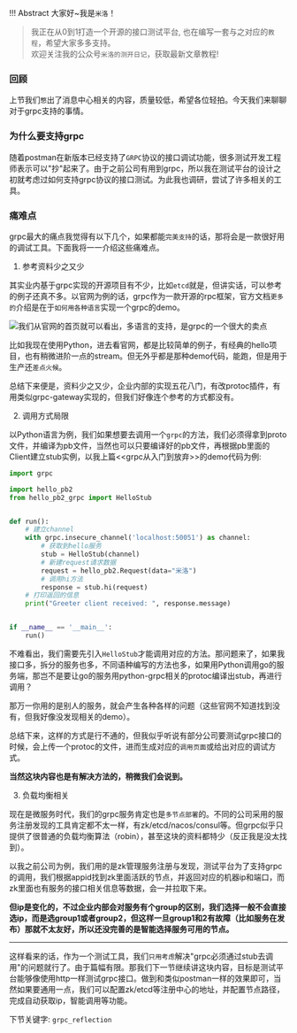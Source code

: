 !!! Abstract 大家好~我是`米洛`！<br/>
> 我正在从0到1打造一个开源的接口测试平台, 也在编写一套与之对应的`教程`，希望大家多多支持。<br/>
> 欢迎关注我的公众号`米洛的测开日记`，获取最新文章教程! 

### 回顾

  上节我们`憋`出了消息中心相关的内容，质量较低，希望各位轻拍。今天我们来聊聊对于grpc支持的事情。

### 为什么要支持grpc

  随着postman在新版本已经支持了`GRPC`协议的接口调试功能，很多测试开发工程师表示可以"抄"起来了。由于之前公司有用到grpc，所以我在测试平台的设计之初就考虑过如何支持grpc协议的接口测试。为此我也调研，尝试了许多相关的工具。
  
### 痛难点

  grpc最大的痛点我觉得有以下几个，如果都能`完美支持`的话，那将会是一款很好用的调试工具。下面我将一一介绍这些痛难点。
  
1. 参考资料少之又少

  其实业内基于grpc实现的开源项目有不少，比如`etcd`就是，但讲实话，可以参考的例子还真不多。以官网为例的话，grpc作为一款开源的rpc框架，官方文档`更多的`介绍是在于`如何用各种语言`实现一个grpc的demo。
  
![我们从官网的首页就可以看出，多语言的支持，是grpc的一个很大的卖点](https://static.pity.fun/picture/2022-2-6/1644126205052-image.png)

  比如我现在使用Python，进去看官网，都是比较简单的例子，有经典的hello项目，也有稍微进阶一点的stream。但无外乎都是那种demo代码，能跑，但是用于生产还`差点火候`。
  
  总结下来便是，资料少之又少，企业内部的实现五花八门，有改protoc插件，有用类似grpc-gateway实现的，但我们好像连个参考的方式都没有。
  
2. 调用方式局限

  以Python语言为例，我们如果想要去调用一个`grpc`的方法，我们必须得拿到proto文件，并编译为pb文件，当然也可以只要编译好的pb文件，再根据pb里面的Client建立stub实例，以我上篇<<grpc从入门到放弃>>的demo代码为例:
  
```python
import grpc

import hello_pb2
from hello_pb2_grpc import HelloStub


def run():
    # 建立channel
    with grpc.insecure_channel('localhost:50051') as channel:
        # 获取到hello服务
        stub = HelloStub(channel)
        # 新建request请求数据
        request = hello_pb2.Request(data="米洛")
        # 调用hi方法
        response = stub.hi(request)
    # 打印返回的信息
    print("Greeter client received: ", response.message)


if __name__ == '__main__':
    run()

```

  不难看出，我们需要先引入`HelloStub`才能调用对应的方法。那问题来了，如果我接口多，拆分的服务也多，不同语种编写的方法也多，如果用Python调用go的服务端，那岂不是要让go的服务用python-grpc相关的protoc编译出stub，再进行调用？
  
  那万一你用的是别人的服务，就会产生各种各样的问题（这些官网不知道找到没有，但我好像没发现相关的demo）。
  
  总结下来，这样的方式是行不通的，但我似乎听说有部分公司要测试grpc接口的时候，会上传一个protoc的文件，进而生成对应的`调用页面`或给出对应的调试方式。
  
  **当然这块内容也是有解决方法的，稍微我们会说到。**
  
3. 负载均衡相关

  现在是微服务时代，我们的grpc服务肯定也是`多节点部署`的。不同的公司采用的服务注册发现的工具肯定都不太一样，有zk/etcd/nacos/consul等。但grpc似乎只提供了很普通的负载均衡算法（robin），甚至这块的资料都特少（反正我是没太找到）。
  
  以我之前公司为例，我们用的是zk管理服务注册与发现，测试平台为了支持grpc的调用，我们根据appid找到zk里面活跃的节点，并返回对应的机器ip和端口，而zk里面也有服务的接口相关信息等数据，会一并拉取下来。
  
  **但ip是变化的，不过企业内部会对服务有个group的区别，我们选择一般不会直接选ip，而是选group1或者group2，但这样一旦group1和2有故障（比如服务在发布）那就不太友好，所以还没完善的是智能选择服务可用的节点。**
  
---

  这样看来的话，作为一个测试工具，我们`只用考虑`解决"grpc必须通过stub去调用"的问题就行了。由于篇幅有限。那我们下一节继续讲这块内容，目标是测试平台能够像使用http一样测试grpc接口。做到和类似postman一样的效果即可，当然如果要通用一点，我们可以配置zk/etcd等注册中心的地址，并配置节点路径，完成自动获取ip，智能调用等功能。
  
  下节关键字: `grpc_reflection`